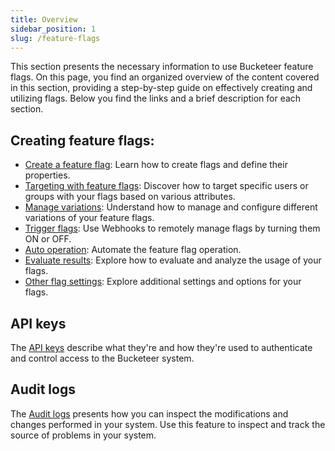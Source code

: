 ```yaml
---
title: Overview
sidebar_position: 1
slug: /feature-flags
---
```


This section presents the necessary information to use Bucketeer feature flags. On this page, you find an organized overview of the content covered in this section, providing a step-by-step guide on effectively creating and utilizing flags. Below you find the links and a brief description for each section.

## Creating feature flags:

- [Create a feature flag](../feature-flags/creating-feature-flags/create-feature-flag): Learn how to create flags and define their properties.
- [Targeting with feature flags](../feature-flags/creating-feature-flags/targeting): Discover how to target specific users or groups with your flags based on various attributes.
- [Manage variations](../feature-flags/creating-feature-flags/manage-variations): Understand how to manage and configure different variations of your feature flags.
- [Trigger flags](../feature-flags/creating-feature-flags/trigger.mdx): Use Webhooks to remotely manage flags by turning them ON or OFF.
- [Auto operation](../feature-flags/creating-feature-flags/auto-operation): Automate the feature flag operation.
- [Evaluate results](../feature-flags/creating-feature-flags/evaluate-results): Explore how to evaluate and analyze the usage of your flags.
- [Other flag settings](../feature-flags/creating-feature-flags/settings-and-history): Explore additional settings and options for your flags.

## API keys

The [API keys](/feature-flags/api-keys) describe what they're and how they're used to authenticate and control access to the Bucketeer system.

## Audit logs

The [Audit logs](/feature-flags/audit-logs) presents how you can inspect the modifications and changes performed in your system. Use this feature to inspect and track the source of problems in your system.